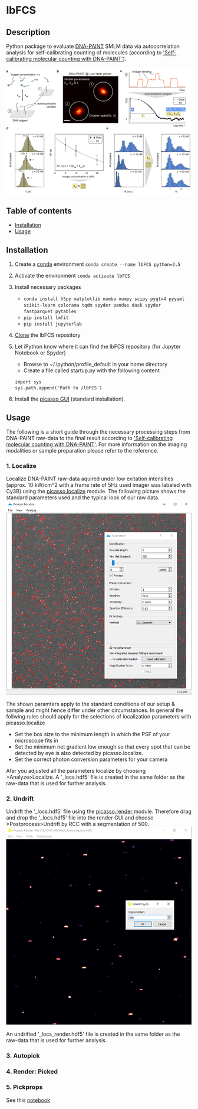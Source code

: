 # lbFCS

## Description
Python package to evaluate [DNA-PAINT][paint] SMLM data via autocorrelation analysis for self-calibrating counting of molecules (according to ['Self-calibrating molecular counting
with DNA-PAINT'][paper]). 

![principle](/docs/figures/principle.png)

## Table of contents
* [Installation](#installation)
* [Usage](#usage)

## Installation
1. Create a [conda][conda] environment ``conda create --name lbFCS python=3.5``

2. Activate the environment ``conda activate lbFCS``

3. Install necessary packages 
    * ``conda install h5py matplotlib numba numpy scipy pyqt=4 pyyaml scikit-learn colorama tqdm spyder pandas dask spyder fastparquet pytables``
    * ``pip install lmfit``
    * ``pip install jupyterlab``

4. [Clone](https://help.github.com/en/articles/cloning-a-repository) the lbFCS repository

3. Let iPython know where it can find the lbFCS repository (for Jupyter Notebook or Spyder)
   * Browse to ~/.ipython/profile_default in your home directory
   * Create a file called startup.py with the following content
   ```
   import sys
   sys.path.append('Path to /lbFCS')
   ```
4. Install the [picasso GUI](https://github.com/jungmannlab/picasso) (standard installation).

## Usage
The following is a short guide through the necessary processing steps from DNA-PAINT raw-data to the final result according to ['Self-calibrating molecular counting
with DNA-PAINT'][paper]. For more information on the imaging modalities or sample preparation please refer to the reference. 

### 1. Localize
Localize DNA-PAINT raw-data aquired under low exitation intensities (approx. 10 kW/cm^2 with a frame rate of 5Hz used imager was labeled with Cy3B) using the [picasso.localize](https://picassosr.readthedocs.io/en/latest/localize.html) module. 
The following picture shows the standard parameters used and the typical look of our raw data. 
![localize](/docs/figures/localize.PNG)

The shown paramters apply to the standard conditions of our setup & sample and might hence differ under other circumstances. In general the follwing rules should apply for the selections of localization parameters with picasso.localize
   * Set the box size to the minimum length in which the PSF of your microscope fits in 
   * Set the minimum net gradient low enough so that every spot that can be detected by eye is also detected by picasso.localize.  
   * Set the correct photon conversion parameters for your camera
    
Afer you adjusted all the parameters localize by choosing >Analyze>Localize. A '_locs.hdf5' file is created in the same folder as the raw-data that is used for further analysis.

### 2. Undrift
Undrift the '_locs.hdf5' file using the [picasso.render ](https://picassosr.readthedocs.io/en/latest/render.html) module.
Therefore drag and drop the '_locs.hdf5' file into the render GUI and choose >Postprocess>Undrift by RCC with a segmentation of 500. 
![undrift](/docs/figures/undrift.PNG)

An undrifted '_locs_render.hdf5' file is created in the same folder as the raw-data that is used for further analysis.

### 3. Autopick

### 4. Render: Picked

### 5. Pickprops
See this [notebook](/scripts/notebooks/pickprops&filter.ipynb)


[paint]:https://www.nature.com/articles/nprot.2017.024
[paper]:http://not-known-yet.com
[conda]:https://docs.conda.io/projects/conda/en/latest/user-guide/getting-started.html
